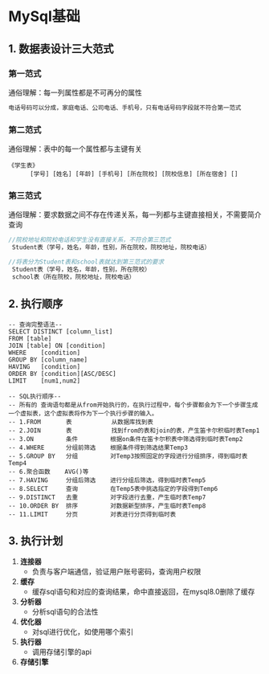 # MySql基础

## 1. 数据表设计三大范式

### 第一范式

通俗理解：每一列属性都是不可再分的属性

```txt
电话号码可以分成，家庭电话、公司电话、手机号，只有电话号码字段就不符合第一范式
```

### 第二范式

通俗理解：表中的每一个属性都与主键有关

```mysql
《学生表》 
      [学号] [姓名] [年龄] [手机号] [所在院校] [院校信息] [所在宿舍] []
```

### 第三范式

通俗理解：要求数据之间不存在传递关系，每一列都与主键直接相关，不需要简介查询

```java
//院校地址和院校电话和学生没有直接关系，不符合第三范式
 Student表（学号，姓名，年龄，性别，所在院校，院校地址，院校电话）

//将表分为Student表和school表就达到第三范式的要求
 Student表（学号，姓名，年龄，性别，所在院校）
 school表（所在院校，院校地址，院校电话）
```

## 2. 执行顺序

```mysql
-- 查询完整语法--
SELECT DISTINCT [column_list]
FROM [table]
JOIN [table] ON [condition]  
WHERE    [condition]
GROUP BY [column_name]
HAVING   [condition]
ORDER BY [condition][ASC/DESC]
LIMIT    [num1,num2]

-- SQL执行顺序--
-- 所有的 查询语句都是从from开始执行的，在执行过程中，每个步骤都会为下一个步骤生成一个虚拟表，这个虚拟表将作为下一个执行步骤的输入。
-- 1.FROM     	表			从数据库找到表
-- 2.JOIN     	表			找到from的表和join的表，产生笛卡尔积临时表Temp1
-- 3.ON       	条件		   根据on条件在笛卡尔积表中筛选得到临时表Temp2
-- 4.WHERE    	分组前筛选    根据条件得到筛选结果Temp3
-- 5.GROUP BY 	分组         对Temp3按照固定的字段进行分组排序，得到临时表Temp4
-- 6.聚合函数 	 AVG()等      
-- 7.HAVING    	分组后筛选    进行分组后筛选，得到临时表Temp5
-- 8.SELECT    	查询         在Temp5表中挑选指定的字段得到Temp6
-- 9.DISTINCT  	去重         对字段进行去重，产生临时表Temp7
-- 10.ORDER BY 	排序         对数据新型排序，产生临时表Temp8
-- 11.LIMIT    	分页         对表进行分页得到临时表
```

## 3. 执行计划

1. **连接器**
   * 负责与客户端通信，验证用户账号密码，查询用户权限
2. **缓存**
   * 缓存sql语句和对应的查询结果，命中直接返回，在mysql8.0删除了缓存
3. **分析器**
   * 分析sql语句的合法性
4. **优化器**
   * 对sql进行优化，如使用哪个索引
5. **执行器**
   * 调用存储引擎的api
6. **存储引擎**

